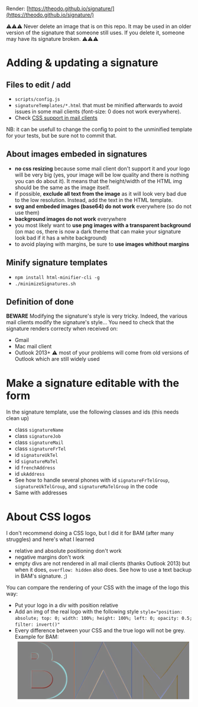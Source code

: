 Render: [https://theodo.github.io/signature/](https://theodo.github.io/signature/)

:warning::warning::warning:
Never delete an image that is on this repo. It may be used in an older version of the signature that someone still uses. If you delete it, someone may have its signature broken.
:warning::warning::warning:

# Adding & updating a signature

## Files to edit / add

- `scripts/config.js`
- `signatureTemplates/*.html` that must be minified afterwards to avoid issues in some mail clients (font-size: 0 does not work everywhere).
- Check [CSS support in mail clients](https://www.campaignmonitor.com/css/)

NB: it can be usefull to change the config to point to the unminified template for your tests, but be sure not to commit that.

## About images embeded in signatures

- **no css resizing** because some mail client don't support it and your logo will be very big (yes, your image will be low quality and there is nothing you can do about it). It means that the height/width of the HTML img should be the same as the image itself.
- if possible, **exclude all text from the image** as it will look very bad due to the low resolution. Instead, add the text in the HTML template.
- **svg and embeded images (base64) do not work** everywhere (so do not use them)
- **background images do not work** everywhere
- you most likely want to **use png images with a transparent background** (on mac os, there is now a dark theme that can make your signature look bad if it has a white background)
- to avoid playing with margins, be sure to **use images whithout margins**

## Minify signature templates

- `npm install html-minifier-cli -g`
- `./minimizeSignatures.sh`

## Definition of done

**BEWARE**
Modifying the signature's style is very tricky.
Indeed, the various mail clients modify the signature's style...
You need to check that the signature renders correcty when received on:

- Gmail
- Mac mail client
- Outlook 2013+ :warning: most of your problems will come from old versions of Outlook which are still widely used

# Make a signature editable with the form

In the signature template, use the following classes and ids (this needs clean up)

- class `signatureName`
- class `signatureJob`
- class `signatureMail`
- class `signatureFrTel`
- id `signatureUkTel`
- id `signatureMaTel`
- id `frenchAddress`
- id `ukAddress`
- See how to handle several phones with id `signatureFrTelGroup`, `signatureUkTelGroup`, and `signatureMaTelGroup` in the code
- Same with addresses

# About CSS logos

I don't recommend doing a CSS logo, but I did it for BAM (after many struggles) and here's what I learned

- relative and absolute positioning don't work
- negative margins don't work
- empty divs are not rendered in all mail clients (thanks Outlook 2013) but when it does, `overflow: hidden` also does. See how to use a text backup in BAM's signature. ;)

You can compare the rendering of your CSS with the image of the logo this way:

- Put your logo in a div with position relative
- Add an img of the real logo with the following style `style="position: absolute; top: 0; width: 100%; height: 100%; left: 0; opacity: 0.5; filter: invert()"`
- Every difference between your CSS and the true logo will not be grey.
  Example for BAM:
  ![BAM Logo Diff](images/BAM-logo-diffs.png)
